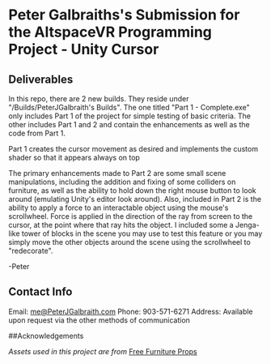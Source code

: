 # Peter Galbraiths's Submission for the AltspaceVR Programming Project - Unity Cursor

## Deliverables

In this repo, there are 2 new builds. They reside under "/Builds/PeterJGalbraith's Builds". The one titled "Part 1 - Complete.exe" only includes Part 1 of the project for simple testing of basic criteria. The other includes Part 1 and 2 and contain the enhancements as well as the code from Part 1.

Part 1 creates the cursor movement as desired and implements the custom shader so that it appears always on top

The primary enhancements made to Part 2 are some small scene manipulations, including the addition and fixing of some colliders on furniture, as well as the ability to hold down the right mouse button to look around (emulating Unity's editor look around). Also, included in Part 2 is the ability to apply a force to an interactable object using the mouse's scrollwheel. Force is applied in the direction of the ray from screen to the cursor, at the point where that ray hits the object. I included some a Jenga-like tower of blocks in the scene you may use to test this feature or you may simply move the other objects around the scene using the scrollwheel to "redecorate".

-Peter

## Contact Info

Email: me@PeterJGalbraith.com
Phone: 903-571-6271
Address: Available upon request via the other methods of communication
    
##Acknowledgements

*Assets used in this project are from* [Free Furniture Props](https://www.assetstore.unity3d.com/en/#!/content/8822)


